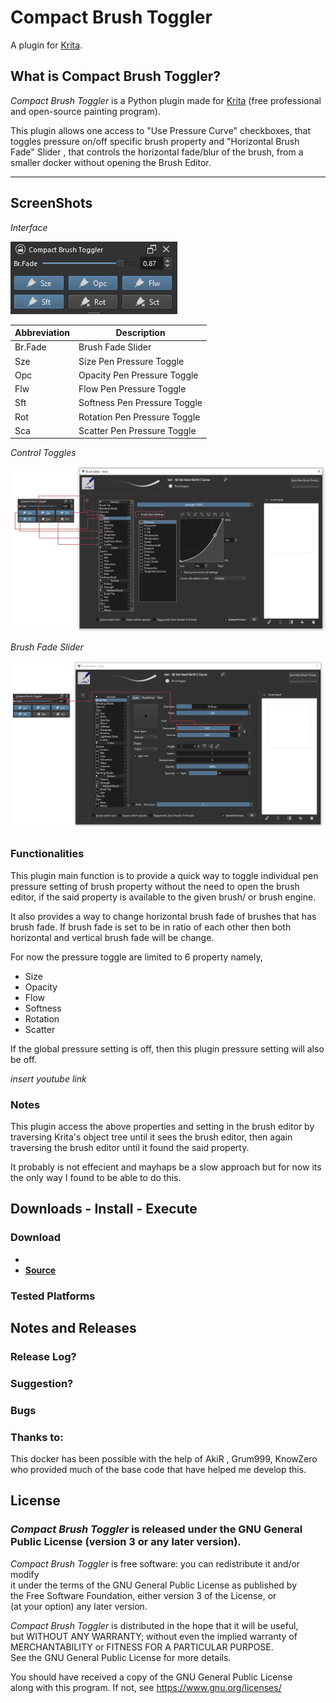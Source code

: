 # Compact Brush Toggler

A plugin for [Krita](https://krita.org).


## What is Compact Brush Toggler? 

*Compact Brush Toggler* is a Python plugin made for [Krita](https://krita.org) (free professional and open-source painting program). 

This plugin allows one access to "Use Pressure Curve" checkboxes, that toggles pressure on/off specific brush property and "Horizontal Brush Fade" Slider , that controls the horizontal fade/blur of the brush, from a smaller docker without opening the Brush Editor. 

---

## ScreenShots 

*Interface*

![Interface](./screenshots/ui.jpeg)

| Abbreviation | Description | 
| --- | --- |
| Br.Fade   | Brush Fade Slider |
| Sze       | Size Pen Pressure Toggle |
| Opc       | Opacity Pen Pressure Toggle |
| Flw       | Flow Pen Pressure Toggle |
| Sft       | Softness Pen Pressure Toggle |
| Rot       | Rotation Pen Pressure Toggle|
| Sca       | Scatter Pen Pressure Toggle |


*Control Toggles*

![Use Pressure Curve Toggles](./screenshots/ui-brushtoggler.jpeg)


*Brush Fade Slider*

![Brush Fade Slider](./screenshots/ui-brushfade.jpeg)


### Functionalities

This plugin main function is to provide a quick way to toggle individual 
pen pressure setting of brush property without the need to open the brush editor, if the said property is available to the given brush/ or brush engine.

It also provides a way to change horizontal brush fade of brushes that has brush fade. If brush fade is set to be in ratio of each other then both horizontal and vertical brush fade will be change. 

For now the pressure toggle are limited to 6 property namely,
- Size
- Opacity
- Flow
- Softness
- Rotation
- Scatter

If the global pressure setting is off, then this plugin pressure setting will also be off. 


*insert youtube link*

### Notes

This plugin access the above properties and setting in the brush editor by traversing Krita's object tree until it sees the brush editor, then again
traversing the brush editor until it found the said property. 

It probably is not effecient and mayhaps be a slow approach but for now its the only way I found to be able to do this.
  

## Downloads - Install - Execute 

### Download
- 
- **[Source](https://github.com/kaichi1342/CompactBrushToggler)**


### Tested Platforms


## Notes and Releases

### Release Log?

### Suggestion?

### Bugs

### Thanks to:
This docker has been possible with the help of AkiR , Grum999, KnowZero 
who provided much of the base code that have helped me develop this.               

## License

### *Compact Brush Toggler* is released under the GNU General Public License (version 3 or any later version).

*Compact Brush Toggler* is free software: you can redistribute it and/or modify        
it under the terms of the GNU General Public License as published by        
the Free Software Foundation, either version 3 of the License, or           
(at your option) any later version.                                         
    
*Compact Brush Toggler* is distributed in the hope that it will be useful,             
but WITHOUT ANY WARRANTY; without even the implied warranty of              
MERCHANTABILITY or FITNESS FOR A PARTICULAR PURPOSE.                         
See the GNU General Public License for more details.                        

You should have received a copy of the GNU General Public License           
along with this program. If not, see https://www.gnu.org/licenses/                                   



                            
 